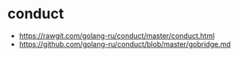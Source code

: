 # conduct

* https://rawgit.com/golang-ru/conduct/master/conduct.html
* https://github.com/golang-ru/conduct/blob/master/gobridge.md
